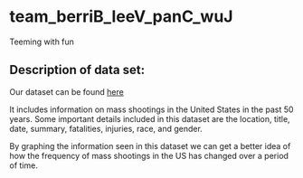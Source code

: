 # team_berriB_leeV_panC_wuJ

Teeming with fun


## Description of data set:

Our dataset can be found [here](https://www.kaggle.com/zusmani/us-mass-shootings-last-50-years/data)

It includes information on mass shootings in the United States in the past 50 years.
Some important details included in this dataset are the location, title, date, summary, fatalities, injuries, race, and gender.

By graphing the information seen in this dataset we can get a better idea of how the frequency of mass shootings in the US has changed over a period of time.
